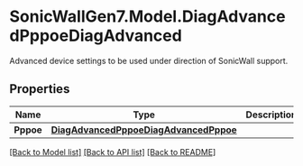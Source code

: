 # SonicWallGen7.Model.DiagAdvancedPppoeDiagAdvanced
Advanced device settings to be used under direction of SonicWall support.

## Properties

Name | Type | Description | Notes
------------ | ------------- | ------------- | -------------
**Pppoe** | [**DiagAdvancedPppoeDiagAdvancedPppoe**](DiagAdvancedPppoeDiagAdvancedPppoe.md) |  | [optional] 

[[Back to Model list]](../README.md#documentation-for-models) [[Back to API list]](../README.md#documentation-for-api-endpoints) [[Back to README]](../README.md)


